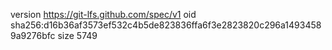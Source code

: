 version https://git-lfs.github.com/spec/v1
oid sha256:d16b36af3573ef532c4b5de823836ffa6f3e2823820c296a14934589a9276bfc
size 5749
